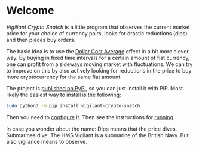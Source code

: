 # Welcome

*Vigiliant Crypto Snatch* is a little program that observes the current market price for your choice of currency pairs, looks for drastic reductions (dips) and then places buy orders.

The basic idea is to use the [Dollar Cost Average](https://en.wikipedia.org/wiki/Dollar_cost_averaging) effect in a bit more clever way. By buying in fixed time intervals for a certain amount of fiat currency, one can profit from a sideways moving market with fluctuations. We can try to improve on this by also actively looking for reductions in the price to buy more cryptocurrency for the same fiat amount.

The project is [published on PyPI](https://pypi.org/project/vigilant-crypto-snatch/), so you can just install it with PIP. Most likely the easiest way to install is the following:

```bash
sudo python3 -m pip install vigilant-crypto-snatch
```

Then you need to [configure](configuration.md) it. Then see the instructions for [running](running.md).

In case you wonder about the name: Dips means that the price dives. Submarines dive. The HMS Vigilant is a submarine of the British Navy. But also vigilance means to observe.